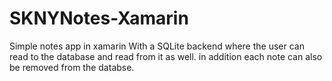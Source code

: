 # SKNYNotes-Xamarin
Simple notes app in xamarin
With a SQLite backend where the user can read to the database and read from it as well. in addition each note can also be removed from the databse.
